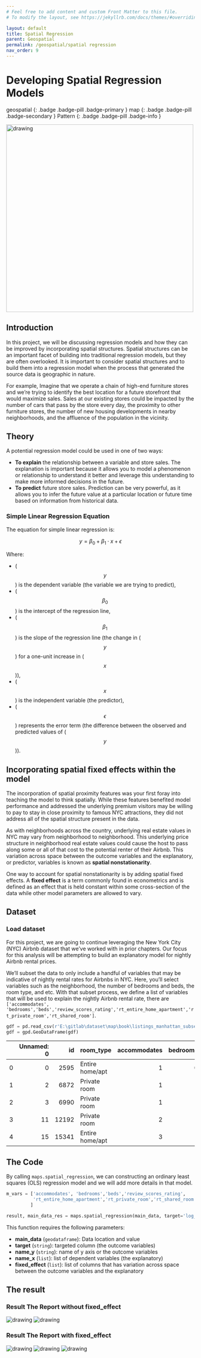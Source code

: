 ```yaml
---
# Feel free to add content and custom Front Matter to this file.
# To modify the layout, see https://jekyllrb.com/docs/themes/#overriding-theme-defaults

layout: default
title: Spatial Regression
parent: Geospatial
permalink: /geospatial/spatial regression
nav_order: 9
---
```


# Developing Spatial Regression Models

geospatial
{: .badge .badge-pill .badge-primary }
map
{: .badge .badge-pill .badge-secondary }
Pattern
{: .badge .badge-pill .badge-info }

<img src="/assets/images/geospatial/snippet/random_01.png" alt="drawing" width="500"/>

## Introduction
In this project, we will be discussing regression models and how they can
be improved by incorporating spatial structures. Spatial structures can be an
important facet of building into traditional regression models, but they are
often overlooked. It is important to consider spatial structures and to build
them into a regression model when the process that generated the source
data is geographic in nature.

For example, Imagine that we operate a chain of high-end furniture stores and
we’re trying to identify the best location for a future storefront that would
maximize sales. Sales at our existing stores could be impacted by the
number of cars that pass by the store every day, the proximity to other
furniture stores, the number of new housing developments in nearby
neighborhoods, and the affluence of the population in the vicinity.


## Theory
A potential regression model could be used in one of two ways:
- **To explain** the relationship between a variable and store sales. The explanation is important because it allows you to model a phenomenon or relationship to understand it better and leverage this understanding to make more informed decisions in the future.
- **To predict** future store sales. Prediction can be very powerful, as it
allows you to infer the future value at a particular location or future time
based on information from historical data.

### Simple Linear Regression Equation
The equation for simple linear regression is:

$$
y = \beta_0 + \beta_1 \cdot x + \epsilon
$$

Where:
- \( $$y$$ \) is the dependent variable (the variable we are trying to predict),
- \( $$\beta_0$$ \) is the intercept of the regression line,
- \( $$\beta_1$$ \) is the slope of the regression line (the change in \( $$y$$ \) for a one-unit increase in \( $$x$$ \)),
- \( $$x$$ \) is the independent variable (the predictor),
- \( $$\epsilon$$ \) represents the error term (the difference between the observed and predicted values of \( $$y$$ \)).

## Incorporating spatial fixed effects within the model
The incorporation of spatial proximity features was your first foray into teaching the model to think spatially. While these features benefited model performance and addressed the underlying premium visitors may be willing to pay to stay in close proximity to famous NYC attractions, they did not address all of the spatial structure present in the data.

As with neighborhoods across the country, underlying real estate values in NYC may vary from neighborhood to neighborhood. This underlying price structure in neighborhood real estate values could cause the host to pass along some or all of that cost to the potential renter of their Airbnb. This variation across space between the outcome variables and the explanatory, or predictor, variables is known as **spatial nonstationarity**.

One way to account for spatial nonstationarity is by adding spatial fixed effects. A **fixed effect** is a term commonly found in econometrics and is defined as an effect that is held constant within some cross-section of the data while other model parameters are allowed to vary. 


## Dataset
### Load dataset
For this project, we are going to continue leveraging the New York City (NYC) Airbnb dataset that we’ve worked with in prior chapters. Our focus for this analysis will be attempting to build an explanatory model for nightly Airbnb rental prices.

We’ll subset the data to only include a handful of variables that may be indicative of nightly rental rates for Airbnbs in NYC. Here, you’ll select variables such as the neighborhood, the number of bedrooms and beds, the room type, and etc. With that subset process, we define a list of variables that will be used to explain the
nightly Airbnb rental rate, there are `['accommodates', 'bedrooms','beds','review_scores_rating','rt_entire_home_apartment','rt_private_room','rt_shared_room']`.

```python
gdf = pd.read_csv(r'E:\gitlab\dataset\map\book\listings_manhattan_subset.csv')
gdf = gpd.GeoDataFrame(gdf)
```

|    |   Unnamed: 0 |    id | room_type       |   accommodates |   bedrooms |   beds |   review_scores_rating |   price |   rt_entire_home_apartment |   rt_private_room |   rt_shared_room |   log_price |
|---:|-------------:|------:|:----------------|---------------:|-----------:|-------:|-----------------------:|--------:|---------------------------:|------------------:|-----------------:|------------:|
|  0 |            0 |  2595 | Entire home/apt |              1 |          0 |      1 |                   4.68 |     240 |                          1 |                 0 |                0 |     5.48064 |
|  1 |            2 |  6872 | Private room    |              1 |          1 |      1 |                   5    |      65 |                          0 |                 1 |                0 |     4.17439 |
|  2 |            3 |  6990 | Private room    |              1 |          1 |      1 |                   4.88 |      71 |                          0 |                 1 |                0 |     4.26268 |
|  3 |           11 | 12192 | Private room    |              2 |          1 |      1 |                   4.4  |      75 |                          0 |                 1 |                0 |     4.31749 |
|  4 |           15 | 15341 | Entire home/apt |              3 |          1 |      2 |                   4.58 |     191 |                          1 |                 0 |                0 |     5.25227 |

## The Code
By calling `maps.spatial_regression`, we can constructing an ordinary least squares (OLS) regression model and we will add more details in that model.
 

```python
m_vars = ['accommodates', 'bedrooms','beds','review_scores_rating',
          'rt_entire_home_apartment','rt_private_room','rt_shared_room'
         ]

result, main_data_res = maps.spatial_regression(main_data, target='log_price', name_y='price', name_x=m_vars, fixed_effect= None)
```

This function requires the following parameters:
- **main_data** (`geodataframe`):       Data location and value  
- **target** (`string`):                targeted column (the outcome variables)
- **name_y** (`string`):                name of y axis or the outcome variables
- **name_x** (`list`):                  list of dependent variables (the explanatory)
- **fixed_effect** (`list`):            list of columns that has variation across space between the outcome variables and the explanatory



## The result

### Result The Report without fixed_effect

<img src="/assets/images/geospatial/snippet/regression_01.png" alt="drawing" />
<img src="/assets/images/geospatial/snippet/regression_02.png" alt="drawing" />

### Result The Report with fixed_effect

<img src="/assets/images/geospatial/snippet/regression_03.png" alt="drawing" />
<img src="/assets/images/geospatial/snippet/regression_04.png" alt="drawing" />
<img src="/assets/images/geospatial/snippet/regression_05.png" alt="drawing" />